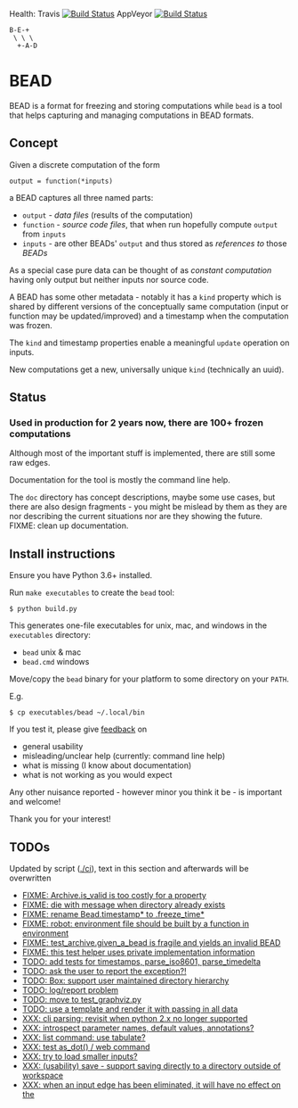 Health:
Travis [![Build Status](https://travis-ci.org/e3krisztian/bead.svg?branch=master)](https://travis-ci.org/e3krisztian/bead)
AppVeyor [![Build Status](https://ci.appveyor.com/api/projects/status/github/e3krisztian/bead?branch=master&svg=true)](https://ci.appveyor.com/project/e3krisztian/bead)

    B-E-+
     \ \ \
      +-A-D

# BEAD


BEAD is a format for freezing and storing computations while `bead` is a tool that helps
capturing and managing computations in BEAD formats.


## Concept

Given a discrete computation of the form

    output = function(*inputs)

a BEAD captures all three named parts:

- `output` - *data files* (results of the computation)
- `function` - *source code files*, that when run hopefully compute `output` from `inputs`
- `inputs` - are other BEADs' `output` and thus stored as *references to* those *BEADs*

As a special case pure data can be thought of as *constant computation*
having only output but neither inputs nor source code.

A BEAD has some other metadata - notably it has a `kind` property which is shared by
different versions of the conceptually same computation (input or function may be updated/improved)
and a timestamp when the computation was frozen.

The `kind` and timestamp properties enable a meaningful `update` operation on inputs.

New computations get a new, universally unique `kind` (technically an uuid).


## Status

### Used in production for 2 years now, there are 100+ frozen computations

Although most of the important stuff is implemented, there are still some raw edges.

Documentation for the tool is mostly the command line help.

The `doc` directory has concept descriptions, maybe some use cases,
but there are also design fragments - you might be mislead by them as they
are nor describing the current situations nor are they showing the future.
FIXME: clean up documentation.


## Install instructions

Ensure you have Python 3.6+ installed.

Run `make executables` to create the `bead` tool:

```
$ python build.py
```

This generates one-file executables for unix, mac, and windows in the `executables` directory:
- `bead` unix & mac
- `bead.cmd` windows

Move/copy the `bead` binary for your platform to some directory on your `PATH`.

E.g.

```
$ cp executables/bead ~/.local/bin
```

If you test it, please give [feedback](../../issues) on
- general usability
- misleading/unclear help (currently: command line help)
- what is missing (I know about documentation)
- what is not working as you would expect

Any other nuisance reported - however minor you think it be - is important and welcome!

Thank you for your interest!


## TODOs

Updated by script ([./ci](https://github.com/e3krisztian/bead/blob/break-chains-by-name/ci)), text in this section and afterwards will be overwritten

- [FIXME: Archive.is_valid is too costly for a property](https://github.com/e3krisztian/bead/blob/break-chains-by-name/bead/archive.py#L67)
- [FIXME: die with message when directory already exists](https://github.com/e3krisztian/bead/blob/break-chains-by-name/bead_cli/workspace.py#L55)
- [FIXME: rename Bead.timestamp* to .freeze_time*](https://github.com/e3krisztian/bead/blob/break-chains-by-name/bead/bead.py#L33)
- [FIXME: robot: environment file should be built by a function in environment](https://github.com/e3krisztian/bead/blob/break-chains-by-name/bead_cli/test_robot.py#L21)
- [FIXME: test_archive.given_a_bead is fragile and yields an invalid BEAD](https://github.com/e3krisztian/bead/blob/break-chains-by-name/bead/test_archive.py#L41)
- [FIXME: this test helper uses private implementation information](https://github.com/e3krisztian/bead/blob/break-chains-by-name/bead_cli/test_feature_update_by_name.py#L89)
- [TODO: add tests for timestamps, parse_iso8601, parse_timedelta](https://github.com/e3krisztian/bead/blob/break-chains-by-name/bead/tech/timestamp.py#L234)
- [TODO: ask the user to report the exception?!](https://github.com/e3krisztian/bead/blob/break-chains-by-name/bead_cli/main.py#L107)
- [TODO: Box: support user maintained directory hierarchy](https://github.com/e3krisztian/bead/blob/break-chains-by-name/bead/box.py#L105)
- [TODO: log/report problem](https://github.com/e3krisztian/bead/blob/break-chains-by-name/bead/box.py#L160)
- [TODO: move to test_graphviz.py](https://github.com/e3krisztian/bead/blob/break-chains-by-name/bead_cli/web/test_web.py#L16)
- [TODO: use a template and render it with passing in all data](https://github.com/e3krisztian/bead/blob/break-chains-by-name/bead_cli/workspace.py#L236)
- [XXX: cli parsing: revisit when python 2.x no longer supported](https://github.com/e3krisztian/bead/blob/break-chains-by-name/bead_cli/cmdparse.py#L80)
- [XXX: introspect parameter names, default values, annotations?](https://github.com/e3krisztian/bead/blob/break-chains-by-name/bead_cli/cmdparse.py#L115)
- [XXX: list command: use tabulate?](https://github.com/e3krisztian/bead/blob/break-chains-by-name/bead_cli/box.py#L51)
- [XXX: test as_dot() / web command](https://github.com/e3krisztian/bead/blob/break-chains-by-name/bead_cli/web/test_web.py#L212)
- [XXX: try to load smaller inputs?](https://github.com/e3krisztian/bead/blob/break-chains-by-name/bead_cli/workspace.py#L162)
- [XXX: (usability) save - support saving directly to a directory outside of workspace](https://github.com/e3krisztian/bead/blob/break-chains-by-name/bead_cli/workspace.py#L92)
- [XXX: when an input edge has been eliminated, it will have no effect on the](https://github.com/e3krisztian/bead/blob/break-chains-by-name/bead_cli/web/web.py#L141)
